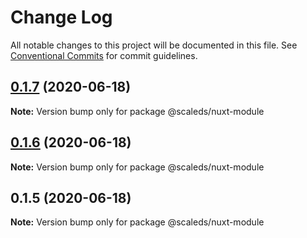 # Change Log

All notable changes to this project will be documented in this file.
See [Conventional Commits](https://conventionalcommits.org) for commit guidelines.

## [0.1.7](https://gitlab.com/scale-ds/scale-telekom/compare/v0.1.6...v0.1.7) (2020-06-18)

**Note:** Version bump only for package @scaleds/nuxt-module





## [0.1.6](https://gitlab.com/scale-ds/scale-telekom/compare/v0.1.5...v0.1.6) (2020-06-18)

**Note:** Version bump only for package @scaleds/nuxt-module





## 0.1.5 (2020-06-18)

**Note:** Version bump only for package @scaleds/nuxt-module
